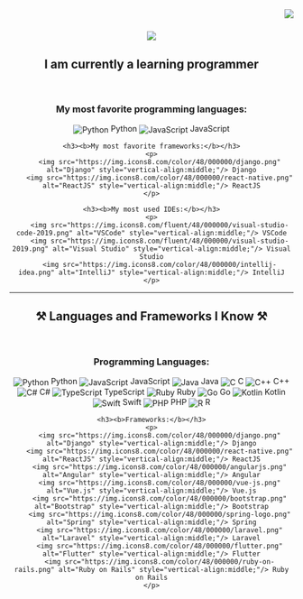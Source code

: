 <img align="right" src="https://visitor-badge.laobi.icu/badge?page_id=AdminGodZ.AdminGodZ" />

<h1 align="center">
    <img src="https://readme-typing-svg.herokuapp.com/?font=Baloo+Thambi+2&size=35&center=true&vCenter=true&width=500&height=70&duration=4000&color=6a0dad&lines=Hey!+;I'm+AdminGod!+💜;" />
</h1>

<h2 align="center"><b>I am currently a learning programmer</b></h2>
<br/>
<div align="center">
    <h3><b>My most favorite programming languages:</b></h3>
    <p>
        <img src="https://img.icons8.com/color/48/000000/python.png" alt="Python" style="vertical-align:middle;"/> Python
        <img src="https://img.icons8.com/color/48/000000/javascript.png" alt="JavaScript" style="vertical-align:middle;"/> JavaScript
    </p>

    <h3><b>My most favorite frameworks:</b></h3>
    <p>
        <img src="https://img.icons8.com/color/48/000000/django.png" alt="Django" style="vertical-align:middle;"/> Django
        <img src="https://img.icons8.com/color/48/000000/react-native.png" alt="ReactJS" style="vertical-align:middle;"/> ReactJS
    </p>

    <h3><b>My most used IDEs:</b></h3>
    <p>
        <img src="https://img.icons8.com/fluent/48/000000/visual-studio-code-2019.png" alt="VSCode" style="vertical-align:middle;"/> VSCode
        <img src="https://img.icons8.com/fluent/48/000000/visual-studio-2019.png" alt="Visual Studio" style="vertical-align:middle;"/> Visual Studio
        <img src="https://img.icons8.com/color/48/000000/intellij-idea.png" alt="IntelliJ" style="vertical-align:middle;"/> IntelliJ
    </p>
</div>

<hr/>

<h2 align="center">⚒️ <b>Languages and Frameworks I Know</b> ⚒️</h2>
<br/>
<div align="center">
    <h3><b>Programming Languages:</b></h3>
    <p>
        <img src="https://img.icons8.com/color/48/000000/python.png" alt="Python" style="vertical-align:middle;"/> Python
        <img src="https://img.icons8.com/color/48/000000/javascript.png" alt="JavaScript" style="vertical-align:middle;"/> JavaScript
        <img src="https://img.icons8.com/color/48/000000/java-coffee-cup-logo.png" alt="Java" style="vertical-align:middle;"/> Java
        <img src="https://img.icons8.com/color/48/000000/c-programming.png" alt="C" style="vertical-align:middle;"/> C
        <img src="https://img.icons8.com/color/48/000000/c-plus-plus-logo.png" alt="C++" style="vertical-align:middle;"/> C++
        <img src="https://img.icons8.com/color/48/000000/c-sharp-logo.png" alt="C#" style="vertical-align:middle;"/> C#
        <img src="https://img.icons8.com/color/48/000000/typescript.png" alt="TypeScript" style="vertical-align:middle;"/> TypeScript
        <img src="https://img.icons8.com/color/48/000000/ruby-programming-language.png" alt="Ruby" style="vertical-align:middle;"/> Ruby
        <img src="https://img.icons8.com/color/48/000000/go.png" alt="Go" style="vertical-align:middle;"/> Go
        <img src="https://img.icons8.com/color/48/000000/kotlin.png" alt="Kotlin" style="vertical-align:middle;"/> Kotlin
        <img src="https://img.icons8.com/color/48/000000/swift.png" alt="Swift" style="vertical-align:middle;"/> Swift
        <img src="https://img.icons8.com/color/48/000000/php.png" alt="PHP" style="vertical-align:middle;"/> PHP
        <img src="https://img.icons8.com/color/48/000000/r.png" alt="R" style="vertical-align:middle;"/> R
    </p>

    <h3><b>Frameworks:</b></h3>
    <p>
        <img src="https://img.icons8.com/color/48/000000/django.png" alt="Django" style="vertical-align:middle;"/> Django
        <img src="https://img.icons8.com/color/48/000000/react-native.png" alt="ReactJS" style="vertical-align:middle;"/> ReactJS
        <img src="https://img.icons8.com/color/48/000000/angularjs.png" alt="Angular" style="vertical-align:middle;"/> Angular
        <img src="https://img.icons8.com/color/48/000000/vue-js.png" alt="Vue.js" style="vertical-align:middle;"/> Vue.js
        <img src="https://img.icons8.com/color/48/000000/bootstrap.png" alt="Bootstrap" style="vertical-align:middle;"/> Bootstrap
        <img src="https://img.icons8.com/color/48/000000/spring-logo.png" alt="Spring" style="vertical-align:middle;"/> Spring
        <img src="https://img.icons8.com/color/48/000000/laravel.png" alt="Laravel" style="vertical-align:middle;"/> Laravel
        <img src="https://img.icons8.com/color/48/000000/flutter.png" alt="Flutter" style="vertical-align:middle;"/> Flutter
        <img src="https://img.icons8.com/color/48/000000/ruby-on-rails.png" alt="Ruby on Rails" style="vertical-align:middle;"/> Ruby on Rails
    </p>
</div>
